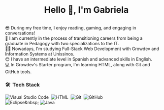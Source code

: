 
<div id="user-content-toc">
  <ul align="center">
    <summary><h1 style="display: inline-block">Hello 👋, I'm Gabriela</h1></summary>
  </ul>
</div>


😎 During my free time, I enjoy reading, gaming, and engaging in conversations!<br> 
💪 I am currently in the process of transitioning careers from being a graduate in Pedagogy with two specializations to the IT. <br>
👩‍💻 Nowadays, I'm studying Full-Stack Web Development with Growdev and Information Systems at Unissinos.<br>
😊 I have an intermediate level in Spanish and advanced skills in English.<br> 
💻 In Growdev's Starter program, I'm learning HTML, along with Git and GitHub tools.<br>


### 🛠 &nbsp;Tech Stack
![Visual Studio Code](https://img.shields.io/badge/-Visual%20Studio%20Code-05122A?style=flat&logo=visual-studio-code&logoColor=007ACC)&nbsp;
![HTML](https://img.shields.io/badge/-HTML-05122A?style=flat&logo=HTML5)&nbsp;
![Git](https://img.shields.io/badge/-Git-05122A?style=flat&logo=git)&nbsp;
![GitHub](https://img.shields.io/badge/-GitHub-05122A?style=flat&logo=github)&nbsp;<br>
![Eclipse](https://img.shields.io/badge/-Eclipse-05122A?style=flat&logo=eclipse-ide&logoColor=2C2255)\&nbsp;
![Java](https://img.shields.io/badge/-Java-05122A?style=flat&logo=Java&logoColor=FFA518)&nbsp;

